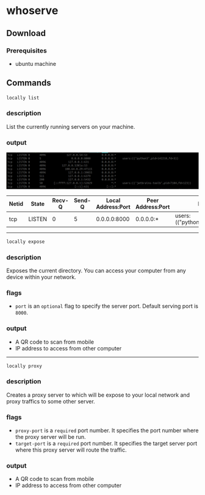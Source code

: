 # whoserve
## Download
### Prerequisites
* ubuntu machine


## Commands

```bash
locally list
```
### description

List the currently running servers on your machine.

### output

![list output](utility/resources/img/list-output.png)

| Netid | State  | Recv-Q | Send-Q |  Local Address:Port  | Peer Address:Port | Process (PID) |
|-------|--------|--------|--------|----------|-------------------|---------------|
| tcp   | LISTEN | 0      | 5      | 0.0.0.0:8000     | 0.0.0.0:*              | users:(("python3",pid=142218,fd=3))          |

---
```bash
locally expose
```
### description
Exposes the current directory. You can access your computer from any device within your network.

### flags
* `port` is an `optional` flag to specify the server port. Default serving port is `8000`.

### output
* A QR code to scan from mobile
* IP address to access from other computer

---
```bash
locally proxy
```
### description
Creates a proxy server to which will be expose to your local network and proxy traffics to some other server.

### flags
* `proxy-port` is a `required` port number. It specifies the port number where the proxy server will be run.
* `target-port` is a `required` port number. It specifies the target server port where this proxy server will route the traffic.

### output
* A QR code to scan from mobile
* IP address to access from other computer
